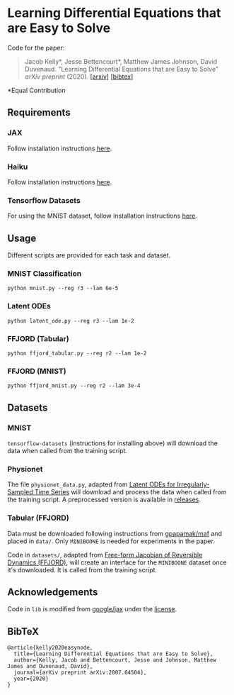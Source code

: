 # Learning Differential Equations that are Easy to Solve
Code for the paper:

> Jacob Kelly*, Jesse Bettencourt*, Matthew James Johnson, David Duvenaud. "Learning Differential Equations that are Easy to Solve" _arXiv preprint_ (2020).
> [[arxiv]](https://arxiv.org/abs/2007.04504) [[bibtex]](#bibtex)

\*Equal Contribution

## Requirements

### JAX
Follow installation instructions [here](https://github.com/google/jax#installation).

### Haiku
Follow installation instructions [here](https://github.com/deepmind/dm-haiku#installation).

### Tensorflow Datasets
For using the MNIST dataset, follow installation instructions [here](https://github.com/tensorflow/datasets#installation).

## Usage
Different scripts are provided for each task and dataset.

### MNIST Classification

```
python mnist.py --reg r3 --lam 6e-5
```

### Latent ODEs

```
python latent_ode.py --reg r3 --lam 1e-2
```

### FFJORD (Tabular)

```
python ffjord_tabular.py --reg r2 --lam 1e-2
```

### FFJORD (MNIST)

```
python ffjord_mnist.py --reg r2 --lam 3e-4
```

## Datasets

### MNIST
`tensorflow-datasets` (instructions for installing above) will download the data when called from the training script.

### Physionet
The file `physionet_data.py`, adapted from [Latent ODEs for Irregularly-Sampled Time Series](https://github.com/YuliaRubanova/latent_ode) will download and process the data when called from the training script. A preprocessed version is available in [releases](https://github.com/jacobjinkelly/easy-neural-ode/releases/tag/1.0.0).

### Tabular (FFJORD)
Data must be downloaded following instructions from [gpapamak/maf](https://github.com/gpapamak/maf) and placed in `data/`. Only `MINIBOONE` is needed for experiments in the paper.

Code in `datasets/`, adapted from [Free-form Jacobian of Reversible Dynamics (FFJORD)](https://github.com/rtqichen/ffjord), will create an interface for the `MINIBOONE` dataset once it's downloaded. 
It is called from the training script.

## Acknowledgements

Code in `lib` is modified from [google/jax](https://github.com/google/jax) under the [license](https://github.com/google/jax/blob/master/LICENSE).

## BibTeX

```
@article{kelly2020easynode,
  title={Learning Differential Equations that are Easy to Solve},
  author={Kelly, Jacob and Bettencourt, Jesse and Johnson, Matthew James and Duvenaud, David},
  journal={arXiv preprint arXiv:2007.04504},
  year={2020}
}
```
